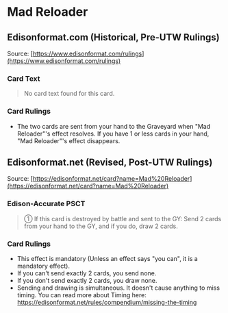 # Mad Reloader

## Edisonformat.com (Historical, Pre-UTW Rulings)

Source: [https://www.edisonformat.com/rulings](https://www.edisonformat.com/rulings)

### Card Text

> No card text found for this card.

### Card Rulings

*   The two cards are sent from your hand to the Graveyard when "Mad Reloader"'s effect resolves. If you have 1 or less cards in your hand, "Mad Reloader"'s effect disappears.

## Edisonformat.net (Revised, Post-UTW Rulings)

Source: [https://edisonformat.net/card?name=Mad%20Reloader](https://edisonformat.net/card?name=Mad%20Reloader)

### Edison-Accurate PSCT

> ① If this card is destroyed by battle and sent to the GY: Send 2 cards from your hand to the GY, and if you do, draw 2 cards.

### Card Rulings

*   This effect is mandatory (Unless an effect says "you can", it is a mandatory effect).
*   If you can't send exactly 2 cards, you send none.
*   If you don't send exactly 2 cards, you draw none.
*   Sending and drawing is simultaneous. It doesn't cause anything to miss timing.
You can read more about Timing here:
https://edisonformat.net/rules/compendium/missing-the-timing
            